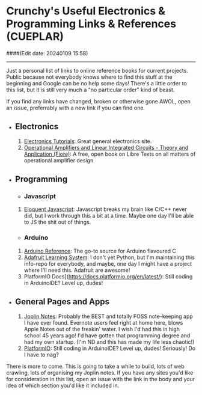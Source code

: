 # Crunchy's Useful Electronics & Programming Links & References (CUEPLAR) 
####(Edit date: 20240109 15:58)
<hr /> 

Just a personal list of links to online reference books for current projects. Public because not everybody knows where to find this stuff at the beginning and Google can be no help some days! There's a little order to this list, but it is still very much a "no particular order" kind of beast.

If you find any links have changed, broken or otherwise gone AWOL, open an issue, preferrably with a new link if you can find one.

- ## Electronics
  1. [Electronics Tutorials](https://www.electronics-tutorials.ws/): Great general electronics site.
  2. [Operational Amplifiers and Linear Integrated Circuits - Theory and Application (Fiore)](https://eng.libretexts.org/Bookshelves/Electrical_Engineering/Electronics/Operational_Amplifiers_and_Linear_Integrated_Circuits_-_Theory_and_Application_(Fiore)): A free, open book on Libre Texts on all matters of operational amplifier design

- ## Programming
  - ### Javascript
  1. [Eloquent Javascript](https://eloquentjavascript.net/): Javascript breaks my brain like C/C++ never did, but I work through this a bit at a time. Maybe one day I'll be able to JS the shit out of things.
  - ### Arduino
  1. [Arduino Reference](https://www.arduino.cc/reference/en/): The go-to source for Arduino flavoured C
  2. [Adafruit Learning System](https://learn.adafruit.com/): I don't yet Python, but I'm maintaining this info-repo for everybody, and maybe, one day I might have a project where I'll need this. Adafruit are awesome!
  3. PlatformIO Docs](https://docs.platformio.org/en/latest/): Still coding in ArduinoIDE? Level up, dudes!

- ## General Pages and Apps
  1.  [Joplin Notes](https://joplinapp.org/): Probably the BEST and totally FOSS note-keeping app I have ever found. Evernote users feel right at home here, blows Apple Notes out of the freakin' water. I wish I'd had this in high school 45 years ago! I'd have gotten that programming degree and had my own startup. (I'm ND and this has made my life less chaotic!)
  2.  [PlatformIO](https://platformio.org/): Still coding in ArduinoIDE? Level up, dudes! Seriously!  Do I have to nag?

There is more to come. This is going to take a while to build, lots of web crawling, lots of organising my Joplin notes. If you have any sites you'd like for consideration in this list, open an issue with the link in the body and your idea of which section you'd like it included in.
